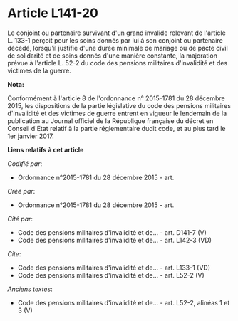 # Article L141-20

Le conjoint ou partenaire survivant d'un grand invalide relevant de l'article L. 133-1 perçoit pour les soins donnés par lui
à son conjoint ou partenaire décédé, lorsqu'il justifie d'une durée minimale de mariage ou de pacte civil de solidarité et de
soins donnés d'une manière constante, la majoration prévue à l'article L. 52-2 du code des pensions militaires d'invalidité
et des victimes de la guerre.

**Nota:**

Conformément à l'article 8 de l'ordonnance n° 2015-1781 du 28 décembre 2015, les dispositions de la partie législative du
code des pensions militaires d'invalidité et des victimes de guerre entrent en vigueur le lendemain de la publication au
Journal officiel de la République française du décret en Conseil d'Etat relatif à la partie réglementaire dudit code, et au
plus tard le 1er janvier 2017.

**Liens relatifs à cet article**

_Codifié par_:

  - Ordonnance n°2015-1781 du 28 décembre 2015 - art.

_Créé par_:

  - Ordonnance n°2015-1781 du 28 décembre 2015 - art.

_Cité par_:

  - Code des pensions militaires d'invalidité et de... - art. D141-7 (V)
  - Code des pensions militaires d'invalidité et de... - art. L142-3 (VD)

_Cite_:

  - Code des pensions militaires d'invalidité et de... - art. L133-1 (VD)
  - Code des pensions militaires d'invalidité et de... - art. L52-2 (V)

_Anciens textes_:

  - Code des pensions militaires d'invalidité et de... - art. L52-2, alinéas 1 et 3 (V)
